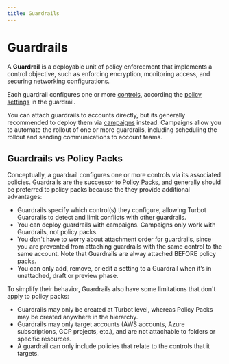 ```yaml
---
title: Guardrails
---
```


# Guardrails

A **Guardrail** is a deployable unit of policy enforcement that implements a control objective, such as enforcing encryption, monitoring access, and securing networking configurations. 

Each guardrail configures one or more [controls](using/controls), according the [policy settings](using/policies) in the guardrail.  

You can attach guardrails to accounts directly, but its generally recommended to deploy them via [campaigns](using/campaigns) instead.  Campaigns allow you to automate the rollout of one or more guardrails, including scheduling the rollout and sending communications to account teams.



## Guardrails vs Policy Packs
Conceptually, a guardrail configures one or more controls via its associated policies.  Guardrails are the successor to [Policy Packs](using/policies/policy-packs), and generally should be preferred to policy packs because the they provide additional advantages:
- Guardrails specify which control(s) they configure, allowing Turbot Guardrails to detect and limit conflicts with other guardrails.
- You can deploy guardrails with campaigns.  Campaigns only work with Guardrails, not policy packs.
- You don't have to worry about attachment order for guardrails, since you are prevented from attaching guardrails with the same control to the same account.  Note that Guardrails are alway attached BEFORE policy packs.
- You can only add, remove, or edit a setting to a Guardrail when it’s in unattached, draft or preview phase.

To simplify their behavior, Guardrails also have some limitations that don't apply to policy packs:
- Guardrails may only be created at Turbot level, whereas Policy Packs may be created anywhere in the hierarchy.
- Guardrails may only target accounts (AWS accounts, Azure subscriptions, GCP projects, etc.), and are not attachable to folders or specific resources.
- A guardrail can only include policies that relate to the controls that it targets.





<!--
Turbot Guardrails provides enterprise guardrails for infrastructure platforms, including Amazon Web Services, Microsoft Azure, and Google Cloud.

Balancing agility with controls requires a clear and simple set of beliefs guiding our designs and trade-off decisions. This section outlines how Guardrails thinks about enterprise controls for infrastructure governance and outlines the beliefs, models and assumptions Turbot Guardrails has defined to create those guardrails - providing organizations with a working balance between agility and compliance.

|  Section  | Description |
| ---------------------------------------------------- | ------------------------------------------------------------------------------|
| [Activities](concepts/activities)                    | Activity provides visibility into the changes that are occurring in your environment                                            |
| [Controls](concepts/controls)                        | Controls enforce policies                                                     |
| [Guardrails](concepts/guardrails)                    | Standard guardrails provide a consistent set of controls and policies         |
| [Identity and Access Management (IAM)](concepts/iam) | Guardrails provides a flexible IAM model for authentication and authorization |
| [Policies](concepts/policies)                        | Policies manage configuration settings                                        |
| [Policy Packs](concepts/policy-packs)                | The new and improved way to group resources and policies                      |
| [Processes](concepts/processes)                      | Processes perform work                                                        |
| [Resources](concepts/resources)                      | Resources represent objects that are managed by Guardrails                    |

-->